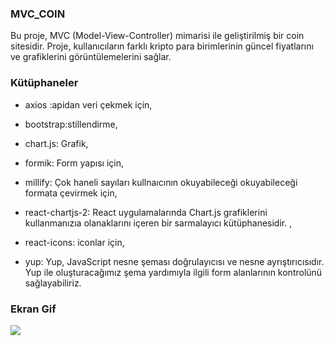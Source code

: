 <h3> MVC_COIN </h3>

Bu proje, MVC (Model-View-Controller) mimarisi ile geliştirilmiş bir coin sitesidir. Proje, kullanıcıların farklı kripto para birimlerinin güncel fiyatlarını ve grafiklerini görüntülemelerini sağlar.

<h3>Kütüphaneler</h3>

- axios :apidan veri çekmek için,
- bootstrap:stillendirme,
- chart.js: Grafik,
- formik: Form yapısı için,
- millify: Çok haneli sayıları kullnaıcının okuyabileceği okuyabileceği formata çevirmek için,

- react-chartjs-2: React uygulamalarında Chart.js grafiklerini kullanmanızıa olanaklarını içeren bir sarmalayıcı kütüphanesidir. ,

- react-icons: iconlar için,

- yup: Yup, JavaScript nesne şeması doğrulayıcısı ve nesne ayrıştırıcısıdır. Yup ile oluşturacağımız şema yardımıyla ilgili form alanlarının kontrolünü sağlayabiliriz.

<h3>Ekran Gif</h3>

![](mvc_coin.gif)
